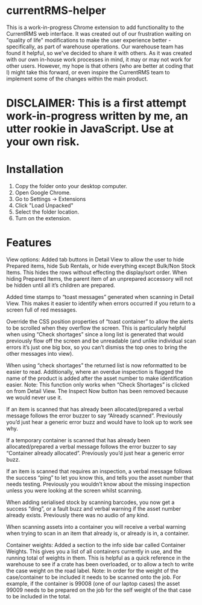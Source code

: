 # currentRMS-helper
This is a work-in-progress Chrome extension to add functionality to the CurrentRMS web interface. It was created out of our frustration waiting on "quality of life" modifications to make the user experience better - specifically, as part of warehouse operations. Our warehouse team has found it helpful, so we've decided to share it with others. As it was created with our own in-house work processes in mind, it may or may not work for other users. However, my hope is that others (who are better at coding that I) might take this forward, or even inspire the CurrentRMS team to implement some of the changes within the main product.

# DISCLAIMER: This is a first attempt work-in-progress written by me, an utter rookie in JavaScript. Use at your own risk.

# Installation
1. Copy the folder onto your desktop computer.
2. Open Google Chrome.
3. Go to Settings -> Extensions
4. Click "Load Unpacked"
5. Select the folder location.
6. Turn on the extension.

# Features
View options: Added tab buttons in Detail View to allow the user to hide Prepared items, hide Sub Rentals, or hide everything except Bulk/Non Stock Items. This hides the rows without effecting the display/sort order. When hiding Prepared Items, the parent item of an unprepared accessory will not be hidden until all it’s children are prepared.

Added time stamps to “toast messages” generated when scanning in Detail View. This makes it easier to identify when errors occurred if you return to a screen full of red messages.

Override the CSS position properties of “toast container” to allow the alerts to be scrolled when they overflow the screen. This is particularly helpful when using “Check shortages” since a long list is generated that would previously flow off the screen and be unreadable (and unlike individual scan errors it’s just one big box, so you can’t dismiss the top ones to bring the other messages into view).

When using “check shortages” the returned list is now reformatted to be easier to read. Additionally, where an overdue inspection is flagged the name of the product is added after the asset number to make identification easier. Note: This function only works when “Check Shortages” is clicked on from Detail View. The Inspect Now button has been removed because we would never use it.

If an item is scanned that has already been allocated/prepared a verbal message follows the error buzzer to say “Already scanned”. Previously you’d just hear a generic error buzz and would have to look up to work see why.

If a temporary container is scanned that has already been allocated/prepared a verbal message follows the error buzzer to say “Container already allocated”. Previously you’d just hear a generic error buzz.

If an item is scanned that requires an inspection, a verbal message follows the success “ping” to let you know this, and tells you the asset number that needs testing. Previously you wouldn’t know about the missing inspection unless you were looking at the screen whilst scanning.

When adding serialised stock by scanning barcodes, you now get a success “ding”, or a fault buzz and verbal warning if the asset number already exists. Previously there was no audio of any kind.

When scanning assets into a container you will receive a verbal warning when trying to scan in an item that already is, or already is in, a container.

Container weights: Added a section to the info side bar called Container Weights. This gives you a list of all containers currently in use, and the running total of weights in them. This is helpful as a quick reference in the warehouse to see if a crate has been overloaded, or to allow a tech to write the case weight on the road label. Note: In order for the weight of the case/container to be included it needs to be scanned onto the job. For example, if the container is 99008 (one of our laptop cases) the asset 99009 needs to be prepared on the job for the self weight of the that case to be included in the total. 

